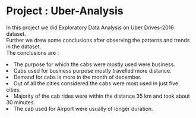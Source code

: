 # Project : Uber-Analysis
In this project we did Exploratory Data Analysis on Uber Drives-2016 dataset.<br>
Further we drew some conclusions after observing the patterns and trends in the dataset.<br>
The conclusions are :
<li>The purpose for which the cabs were mostly used were business.

<li>Cabs used for business purpose mostly travelled more distance.

<li>Demand for cabs is more in the month of december.

<li>Out of all the cities considered the cabs were most used in just five cities.

<li>Majority of the cab rides were within the distance 35 km and took about 30 minutes.

<li>The cab used for Airport were usually of longer duration.

